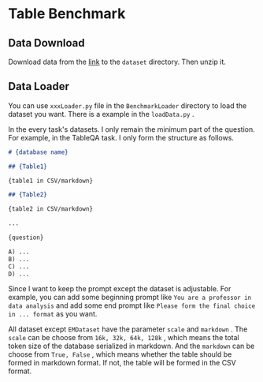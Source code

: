 # Table Benchmark

## Data Download

Download data from the [link](https://hkustconnect-my.sharepoint.com/:u:/g/personal/zqiuao_connect_ust_hk/EcOPRsSJQL5Kn-aFXRNgIesBsI1jR3c_8Klokr9RCSDPdg?e=zIUiCf) to the `dataset` directory. Then unzip it.

## Data Loader

You can use `xxxLoader.py` file in the `BenchmarkLoader` directory to load the dataset you want. There is a example in the `loadData.py` .

In the every task's datasets. I only remain the minimum part of the question. For example, in the TableQA task. I only form the structure as follows.

```markdown
# {database name}

## {Table1}

{table1 in CSV/markdown}

## {Table2}

{table2 in CSV/markdown}

...

{question}

A) ...
B) ...
C) ...
D) ...
```

Since I want to keep the prompt except the dataset is adjustable. For example, you can add some beginning prompt like `You are a professor in data analysis` and add some end prompt like `Please form the final choice in ... format` as you want.

All dataset except `EMDataset` have the parameter `scale` and `markdown` . The `scale` can be choose from `16k, 32k, 64k, 128k` , which means the total token size of the database serialized in markdown. And the `markdown` can be choose from `True, False` , which means whether the table should be formed in markdown format. If not, the table will be formed in the CSV format.
